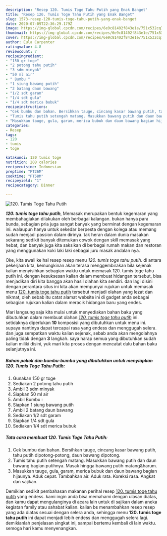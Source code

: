```yaml
---
description: "Resep 120. Tumis Toge Tahu Putih yang Enak Banget"
title: "Resep 120. Tumis Toge Tahu Putih yang Enak Banget"
slug: 1573-resep-120-tumis-toge-tahu-putih-yang-enak-banget
date: 2020-07-09T22:36:29.179Z
image: https://img-global.cpcdn.com/recipes/6e9c81402f843e1e/751x532cq70/120-tumis-toge-tahu-putih-foto-resep-utama.jpg
thumbnail: https://img-global.cpcdn.com/recipes/6e9c81402f843e1e/751x532cq70/120-tumis-toge-tahu-putih-foto-resep-utama.jpg
cover: https://img-global.cpcdn.com/recipes/6e9c81402f843e1e/751x532cq70/120-tumis-toge-tahu-putih-foto-resep-utama.jpg
author: Eula Carpenter
ratingvalue: 4.8
reviewcount: 7
recipeingredient:
- "150 gr toge"
- "2 potong tahu putih"
- "3 sdm minyak"
- "50 ml air"
- " Bumbu "
- "1 siung bawang putih"
- "2 batang daun bawang"
- "1/2 sdt garam"
- "1/4 sdt gula"
- "1/4 sdt merica bubuk"
recipeinstructions:
- "Cek bumbu dan bahan. Bersihkan tauge, cincang kasar bawang putih, tahu putih dipotong-potong, daun bawang dipotong."
- "Tumis tahu putih setengah matang. Masukkan bawang putih dan daun bawang bagian putihnya. Masak hingga bawang putih matang&amp;harum."
- "Masukkan tauge, gula, garam, merica bubuk dan daun bawang bagian hijaunya. Aduk cepat. Tambahkan air. Aduk rata. Koreksi rasa. Angkat dan sajikan."
categories:
- Resep
tags:
- 120
- tumis
- toge

katakunci: 120 tumis toge 
nutrition: 208 calories
recipecuisine: Indonesian
preptime: "PT26M"
cooktime: "PT58M"
recipeyield: "1"
recipecategory: Dinner

---
```



![120. Tumis Toge Tahu Putih](https://img-global.cpcdn.com/recipes/6e9c81402f843e1e/751x532cq70/120-tumis-toge-tahu-putih-foto-resep-utama.jpg)

<b><i>120. tumis toge tahu putih</i></b>, Memasak merupakan bentuk kegemaran yang membahagiakan dilakukan oleh berbagai kalangan. bukan hanya para bunda, sebagian pria juga sangat banyak yang berminat dengan kegemaran ini. walaupun hanya untuk sekedar berpesta dengan kolega atau memang sudah menjadi passion dalam dirinya. tak heran dalam dunia masakan sekarang sedikit banyak ditemukan cowok dengan skill memasak yang hebat, dan banyak juga kita saksikan di berbagai rumah makan dan restoran yang menggunakan koki laki laki sebagai juru masak andalan nya.

Oke, kita awali ke hal resep resep menu <i>120. tumis toge tahu putih</i>. di antara pekerjaan kita, kemungkinan akan terasa menggembirakan bila sejenak kalian menyisihkan sebagian waktu untuk memasak 120. tumis toge tahu putih ini. dengan kesuksesan kalian dalam membuat hidangan tersebut, bisa menjadikan diri kita bangga akan hasil olahan kita sendiri. dan lagi disini dengan perantara situs ini kita akan mempunyai rujukan untuk memasak menu <u>120. tumis toge tahu putih</u> tersebut menjadi olahan yang lezat dan nikmat, oleh sebab itu catat alamat website ini di gadget anda sebagai sebagian rujukan kalian dalam meracik hidangan baru yang endes.




Mari langsung saja kita mulai untuk menyediakan bahan baku yang dibutuhkan dalam membuat olahan <u><i>120. tumis toge tahu putih</i></u> ini. setidaknya diperlukan <b>10</b> komposisi yang dibutuhkan untuk menu ini. supaya nantinya dapat tercapai rasa yang endess dan menggugah selera. dan juga sempatkan waktu kalian sejenak, sebab anda akan mengolahnya paling tidak dengan <b>3</b> langkah. saya harap semua yang dibutuhkan sudah kalian miliki disini, yuk mari kita proses dengan mencatat dulu bahan baku selanjutnya ini.

<!--inarticleads1-->

##### Bahan pokok dan bumbu-bumbu yang dibutuhkan untuk menyiapkan 120. Tumis Toge Tahu Putih:

1. Gunakan 150 gr toge
1. Sediakan 2 potong tahu putih
1. Ambil 3 sdm minyak
1. Siapkan 50 ml air
1. Ambil  Bumbu :
1. Siapkan 1 siung bawang putih
1. Ambil 2 batang daun bawang
1. Sediakan 1/2 sdt garam
1. Siapkan 1/4 sdt gula
1. Sediakan 1/4 sdt merica bubuk




<!--inarticleads2-->

##### Tata cara membuat 120. Tumis Toge Tahu Putih:

1. Cek bumbu dan bahan. Bersihkan tauge, cincang kasar bawang putih, tahu putih dipotong-potong, daun bawang dipotong.
1. Tumis tahu putih setengah matang. Masukkan bawang putih dan daun bawang bagian putihnya. Masak hingga bawang putih matang&amp;harum.
1. Masukkan tauge, gula, garam, merica bubuk dan daun bawang bagian hijaunya. Aduk cepat. Tambahkan air. Aduk rata. Koreksi rasa. Angkat dan sajikan.




Demikian sedikit pembahasan makanan perihal resep <u>120. tumis toge tahu putih</u> yang endess. kami ingin anda bisa memahami dengan ulasan diatas, dan kamu dapat mengulanginya di acara lain untuk di sajikan dalam aneka kegiatan family atau sahabat kalian. kalian bs menambahkan resep resep yang ada diatas sesuai dengan selera anda, sehingga menu <b>120. tumis toge tahu putih</b> ini dapat menjadi lebih endess dan menggugah selera lagi. demikianlah penjelasan singkat ini, sampai bertemu kembali di lain waktu. semoga hari kamu menyenangkan.
